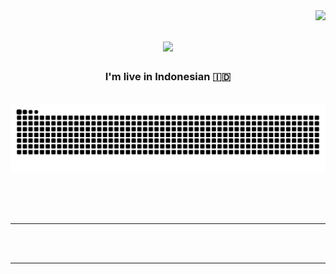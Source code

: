 <img align="right" src="https://visitor-badge.laobi.icu/badge?page_id=zumalyid.zumalyid" />

<h1 align="center">
    <img src="https://readme-typing-svg.herokuapp.com/?font=Righteous&size=35&center=true&vCenter=true&width=500&height=70&duration=4000&lines=Hi+There!+👋;+I'm+Manggala+Budi+Prasetya!;" />
</h1>

<h3 align="center"> I'm live in Indonesian 🇮🇩</h3>



<div align="center">
 
  <br>
  <img alt="snake eating my contributions" src="https://raw.githubusercontent.com/zumalyid/zumalyid/output/github-contribution-grid-snake.svg" />
  
  <br/><br/><br/>
</div>

<hr/>



<br/><br/>

<hr/>

<br/>

<br/>
